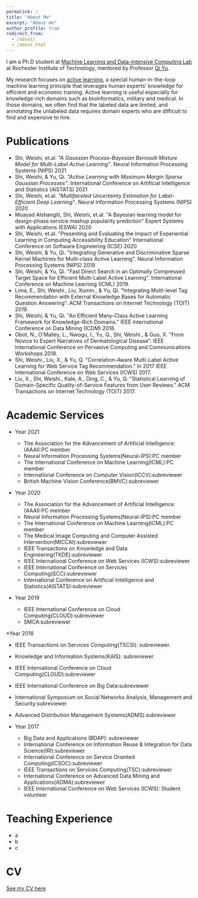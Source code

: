 ```yaml
---
permalink: /
title: "About Me"
excerpt: "About me"
author_profile: true
redirect_from: 
  - /about/
  - /about.html
---
```

I am a Ph.D student at [Machine Learning and Data-intensive Computing Lab](https://www.rit.edu/mining/) at Rochester Institute of Technology, mentored by Professor [Qi Yu](https://www.rit.edu/directory/qyuvks-qi-yu).

My research focuses on [active learning](https://en.wikipedia.org/wiki/Active_learning_(machine_learning)), a special human-in-the-loop machine learning principle that leverages human experts’ knowledge for efficient and economic training. Active learning is useful especially for knowledge-rich domains such as bioinformatics, military and medical. In those domains, we often find that the labeled data are limited, and annotating the unlabeled data requires domain experts who are difficult to find and expensive to hire. 


Publications
======
* Shi, Weishi, et.al. *"A Gaussian Process-Bayesian Bernoulli Mixture Model for Multi-Label Active Learning"*. Neural Information Processing Systems (NIPS) 2021 
* Shi, Weishi, \& Yu, Qi. *"Active Learning with Maximum Margin Sparse Gaussian Processes"*. International Conference on Artificial Intelligence and Statistics (AISTATS) 2021
* Shi, Weishi, et.al. *"Multifaceted Uncertainty Estimation for Label-Efficient Deep Learning"*. Neural Information Processing Systems (NIPS) 2020
* Moayad Alshangiti, Shi, Weishi, et.al. "A Bayesian learning model for design-phase service mashup popularity prediction" Expert Systems with Applications (ESWA) 2020
* Shi, Weishi, et.al. "Presenting and Evaluating the Impact of Experiential Learning in Computing Accessibility Education" International Conference on Software Engineering (ICSE) 2020 
* Shi, Weishi, \& Yu, Qi. "Integrating Generative and Discriminative Sparse Kernel Machines for Multi-class Active Learning".
    Neural Information Processing Systems (NIPS) 2019
* Shi, Weishi, \& Yu, Qi. "Fast Direct Search in an Optimally Compressed Target Space for Efficient Multi-Label Active Learning".
    International Conference on Machine Learning (ICML) 2019.
* Lima, E., Shi, Weishi., Liu, Xumin., \& Yu, Qi. "Integrating Multi-level Tag Recommendation with External Knowledge Bases for Automatic Question Answering". ACM Transactions on Internet Technology (TOIT) 2019.
* Shi, Weishi, \& Yu, Qi. "An Efficient Many-Class Active Learning Framework for Knowledge-Rich Domains." IEEE International Conference on Data Mining (ICDM) 2018.
* Obot, N., O’Malley, L., Nwogu, I., Yu, Q., Shi, Weishi., \& Guo, X. "From Novice to Expert Narratives of Dermatological Disease".  IEEE International Conference on Pervasive Computing and Communications Workshops 2018.
* Shi, Weishi., Liu, X., \& Yu, Q. "Correlation-Aware Multi-Label Active Learning for Web Service Tag Recommendation." In 2017 IEEE International Conference on Web Services (ICWS) 2017.
* Liu, X., Shi, Weishi., Kale, A., Ding, C., \& Yu, Q. "Statistical Learning of Domain-Specific Quality-of-Service Features from User Reviews." ACM Transactions on Internet Technology (TOIT) 2017.


Academic Services
======
* Year 2021
  * The Association for the Advancement of Artificial Intelligence:(AAAI):PC member
  * Neural Information Processing Systems(Neural-IPS):PC member
  * The International Conference on Machine Learning(ICML):PC member
  * International Conference on Computer Vision(ICCV):subreviewer
  * British Machine Vision Conference(BMVC):subreviewer

* Year 2020
  * The Association for the Advancement of Artificial Intelligence:(AAAI):PC member
  * Neural Information Processing Systems(Neural-IPS):PC member
  * The International Conference on Machine Learning(ICML):PC member
  * The Medical Image Computing and Computer Assisted Intervention(MICCAI):subreviewer
  * IEEE Transactions on Knowledge and Data Engineering(TKDE):subreviewer
  * IEEE International Conference on Web Services (ICWS):subreviewer
  * IEEE International Conference on Services Computing(SCC):subreviewer
  * International Conference on Artificial Intelligence and Statistics(AISTATS):subreviewer

* Year 2019
  * IEEE International Conference on Cloud Computing(CLOUD):subreviewer
  * SMCA:subreviewer

*Year 2018
  * IEEE Transactions on Services Computing(TSCSI): subreviewer.
  * Knowledge and Information Systems(KAIS): subreviewer.
  * IEEE International Conference on Cloud Computing(CLOUD):subreviewer
  * IEEE International Conference on Big Data:subreviewer
  * International Symposium on Social Networks Analysis, Management and Security:subreviewer
  * Advanced Distribution Management Systems(ADMS):subreviewer

* Year 2017
  * Big Data and Applications (BDAP): subreviewer
  * International Conference on Information Reuse & Integration for Data Science(IRI):subreviewer
  * International Conference on Service Oriented Computing(ICSOC):subreviewer
  * IEEE Transactions on Services Computing(TSC):subreviewer
  * International Conference on Advanced Data Mining and Applications(ADMA):subreviewer
  * IEEE International Conference on Web Services (ICWS): Student volunteer


Teaching Experience
======
* a
* b
* c

CV
======
 [See my CV here](/files/mycv.pdf)

